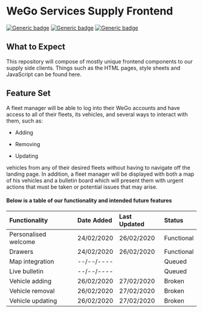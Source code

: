 # WeGo Services Supply Frontend
[![Generic badge](https://img.shields.io/badge/version-1.0-<COLOR>.svg)](https://shields.io/)
[![Generic badge](https://img.shields.io/badge/build-unstable-red.svg)](https://shields.io/) 
[![Generic badge](https://img.shields.io/badge/code_style-SWETeam22-teal.svg)](https://github.com/komoto415/COSC3339/blob/master/Trying%20Markdown/StyleAndDirectoryGuide.md)

## What to Expect
This repository will compose of mostly unique frontend components to our supply side clients. Things such as the HTML pages, 
style sheets and JavaScript can be found here. 

## Feature Set
A fleet manager will be able to log into their WeGo accounts and have access to all of their fleets, its
vehicles, and several ways to interact with them, such as:

* Adding 

* Removing

* Updating

vehicles from any of their desired fleets without having to navigate off the landing page. In addition, 
a fleet manager will be displayed with both a map of his vehicles and a bulletin board which will present
them with urgent actions that must be taken or potential issues that may arise. 

#### Below is a table of our functionality and intended future features
|Functionality          |Date Added |Last Updated   |Status     
|:---                   |:---       |:---           |:---    
|Personalised welcome   |24/02/2020 |26/02/2020     |Functional
|Drawers                |24/02/2020 |26/02/2020     |Functional 
|Map integration        |--/--/---- |               |Queued     
|Live bulletin          |--/--/---- |               |Queued     
|Vehicle adding         |26/02/2020 |27/02/2020     |Broken     
|Vehicle removal        |26/02/2020 |27/02/2020     |Broken     
|Vehicle updating       |26/02/2020 |27/02/2020     |Broken     